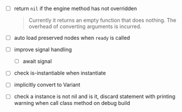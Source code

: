 * [ ] return `nil` if the engine method has not overridden

  > Currently it returns an empty function that does nothing. The overhead of converting arguments is incurred.

* [ ] auto load preserved nodes when `ready` is called
* [ ] improve signal handling
  * [ ] await signal
* [ ] check is-instantiable when instantiate
* [ ] implicitly convert to Variant
* [ ] check a instance is not nil and is it, discard statement with printing warning when call class method on debug build